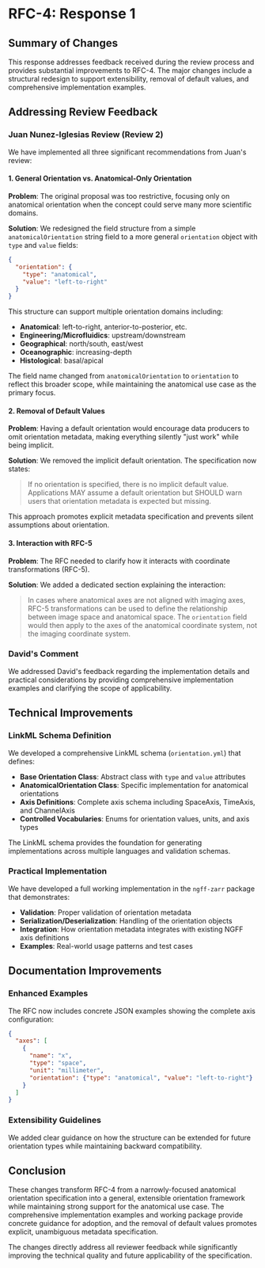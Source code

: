 # RFC-4: Response 1

## Summary of Changes

This response addresses feedback received during the review process and provides substantial improvements to RFC-4. The major changes include a structural redesign to support extensibility, removal of default values, and comprehensive implementation examples.

## Addressing Review Feedback

### Juan Nunez-Iglesias Review (Review 2)

We have implemented all three significant recommendations from Juan's review:

#### 1. General Orientation vs. Anatomical-Only Orientation

**Problem**: The original proposal was too restrictive, focusing only on anatomical orientation when the concept could serve many more scientific domains.

**Solution**: We redesigned the field structure from a simple `anatomicalOrientation` string field to a more general `orientation` object with `type` and `value` fields:

```json
{
  "orientation": {
    "type": "anatomical",
    "value": "left-to-right"
  }
}
```

This structure can support multiple orientation domains including:
- **Anatomical**: left-to-right, anterior-to-posterior, etc.
- **Engineering/Microfluidics**: upstream/downstream
- **Geographical**: north/south, east/west
- **Oceanographic**: increasing-depth
- **Histological**: basal/apical

The field name changed from `anatomicalOrientation` to `orientation` to reflect this broader scope, while maintaining the anatomical use case as the primary focus.

#### 2. Removal of Default Values

**Problem**: Having a default orientation would encourage data producers to omit orientation metadata, making everything silently "just work" while being implicit.

**Solution**: We removed the implicit default orientation. The specification now states:

> If no orientation is specified, there is no implicit default value. Applications MAY assume a default orientation but SHOULD warn users that orientation metadata is expected but missing.

This approach promotes explicit metadata specification and prevents silent assumptions about orientation.

#### 3. Interaction with RFC-5

**Problem**: The RFC needed to clarify how it interacts with coordinate transformations (RFC-5).

**Solution**: We added a dedicated section explaining the interaction:

> In cases where anatomical axes are not aligned with imaging axes, RFC-5 transformations can be used to define the relationship between image space and anatomical space. The `orientation` field would then apply to the axes of the anatomical coordinate system, not the imaging coordinate system.

### David's Comment

We addressed David's feedback regarding the implementation details and practical considerations by providing comprehensive implementation examples and clarifying the scope of applicability.

## Technical Improvements

### LinkML Schema Definition

We developed a comprehensive LinkML schema (`orientation.yml`) that defines:

- **Base Orientation Class**: Abstract class with `type` and `value` attributes
- **AnatomicalOrientation Class**: Specific implementation for anatomical orientations
- **Axis Definitions**: Complete axis schema including SpaceAxis, TimeAxis, and ChannelAxis
- **Controlled Vocabularies**: Enums for orientation values, units, and axis types

The LinkML schema provides the foundation for generating implementations across multiple languages and validation schemas.

### Practical Implementation

We have developed a full working implementation in the `ngff-zarr` package that demonstrates:

- **Validation**: Proper validation of orientation metadata
- **Serialization/Deserialization**: Handling of the orientation objects
- **Integration**: How orientation metadata integrates with existing NGFF axis definitions
- **Examples**: Real-world usage patterns and test cases

## Documentation Improvements

### Enhanced Examples

The RFC now includes concrete JSON examples showing the complete axis configuration:

```json
{
  "axes": [
    {
      "name": "x",
      "type": "space",
      "unit": "millimeter",
      "orientation": {"type": "anatomical", "value": "left-to-right"}
    }
  ]
}
```

### Extensibility Guidelines

We added clear guidance on how the structure can be extended for future orientation types while maintaining backward compatibility.

## Conclusion

These changes transform RFC-4 from a narrowly-focused anatomical orientation specification into a general, extensible orientation framework while maintaining strong support for the anatomical use case. The comprehensive implementation examples and working package provide concrete guidance for adoption, and the removal of default values promotes explicit, unambiguous metadata specification.

The changes directly address all reviewer feedback while significantly improving the technical quality and future applicability of the specification.